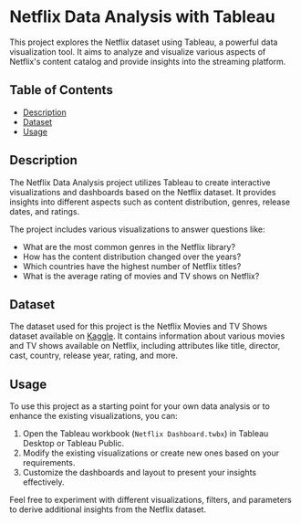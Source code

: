 # Netflix Data Analysis with Tableau

This project explores the Netflix dataset using Tableau, a powerful data visualization tool. It aims to analyze and visualize various aspects of Netflix's content catalog and provide insights into the streaming platform.

## Table of Contents

- [Description](#description)
- [Dataset](#dataset)
- [Usage](#usage)


## Description

The Netflix Data Analysis project utilizes Tableau to create interactive visualizations and dashboards based on the Netflix dataset. It provides insights into different aspects such as content distribution, genres, release dates, and ratings.

The project includes various visualizations to answer questions like:

- What are the most common genres in the Netflix library?
- How has the content distribution changed over the years?
- Which countries have the highest number of Netflix titles?
- What is the average rating of movies and TV shows on Netflix?

## Dataset

The dataset used for this project is the Netflix Movies and TV Shows dataset available on [Kaggle](https://www.kaggle.com/shivamb/netflix-shows). It contains information about various movies and TV shows available on Netflix, including attributes like title, director, cast, country, release year, rating, and more.


## Usage

To use this project as a starting point for your own data analysis or to enhance the existing visualizations, you can:

1. Open the Tableau workbook (`Netflix Dashboard.twbx`) in Tableau Desktop or Tableau Public.
2. Modify the existing visualizations or create new ones based on your requirements.
3. Customize the dashboards and layout to present your insights effectively.

Feel free to experiment with different visualizations, filters, and parameters to derive additional insights from the Netflix dataset.



